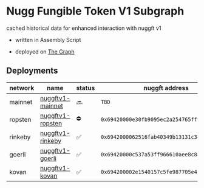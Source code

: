 # Nugg Fungible Token V1 Subgraph

cached historical data for enhanced interaction with nuggft v1

-   written in Assembly Script

-   deployed on [The Graph](https://thegraph.com/en/)

## Deployments

| network | name                                                                                 | status | nuggft address                               |
| ------- | ------------------------------------------------------------------------------------ | ------ | -------------------------------------------- |
| mainnet | [nuggftv1-mainnet](https://api.thegraph.com/subgraphs/name/nuggxyz/nuggftv1-mainnet) | 🔜     | `TBD`                                        |
| ropsten | [nuggftv1-ropsten](https://api.thegraph.com/subgraphs/name/nuggxyz/nuggftv1-ropsten) | ⛔️    | `0x69420000e30fb9095ec2a254765ff919609c1875` |
| rinkeby | [nuggftv1-rinkeby](https://api.thegraph.com/subgraphs/name/nuggxyz/nuggftv1-rinkeby) | ✅     | `0x6942000062516fab40349b13131c34346c0446e8` |
| goerli  | [nuggftv1-goerli](https://api.thegraph.com/subgraphs/name/nuggxyz/nuggftv1-goerli)   | ✅     | `0x69420000c537a53ff966610aee8c8884f02c88f8` |
| kovan   | [nuggftv1-kovan](https://api.thegraph.com/subgraphs/name/nuggxyz/nuggftv1-kovan)     | ✅     | `0x694200002e1540157c5fe987705e418ee0a9577d` |

